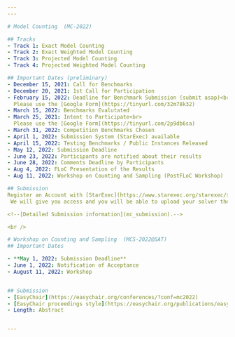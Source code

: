 ```yaml
---
---

# Model Counting  (MC-2022)

## Tracks
- Track 1: Exact Model Counting 
- Track 2: Exact Weighted Model Counting
- Track 3: Projected Model Counting
- Track 4: Projected Weighted Model Counting

## Important Dates (preliminary)
- December 15, 2021: Call for Benchmarks
- December 20, 2021: 1st Call for Participation
- February 15, 2022: Deadline for Benchmark Submission (submit asap)<br>
  Please use the [Google Form](https://tinyurl.com/32m78k32)
- March 15, 2022: Benchmarks Evalutated
- March 25, 2021: Intent to Participate<br> 
  Please use the [Google Form](https://tinyurl.com/2p9db6sa)
- March 31, 2022: Competition Benchmarks Chosen 
- April 1, 2022: Submission System (StarExec) available
- April 15, 2022: Testing Benchmarks / Public Instances Released
- May 12, 2022: Submission Deadline
- June 23, 2022: Participants are notified about their results 
- June 28, 2022: Comments Deadline by Participants
- Aug 4, 2022: FLoC Presentation of the Results
- Aug 11, 2022: Workshop on Counting and Sampling (PostFLoC Workshop)

## Submission
Register an Account with [StarExec](https://www.starexec.org/starexec/secure/explore/spaces.jsp?id=441292).
 We will give you access and you will be able to upload your solver there.

<!--[Detailed Submission information](mc_submission).-->

<br />

# Workshop on Counting and Sampling  (MCS-2022@SAT)
## Important Dates

- **May 1, 2022: Submission Deadline**
- June 1, 2022: Notification of Acceptance
- August 11, 2022: Workshop


## Submission
- [EasyChair](https://easychair.org/conferences/?conf=mc2022)
- [EasyChair proceedings style](https://easychair.org/publications/easychair.zip)
- Length: Abstract


---
```


